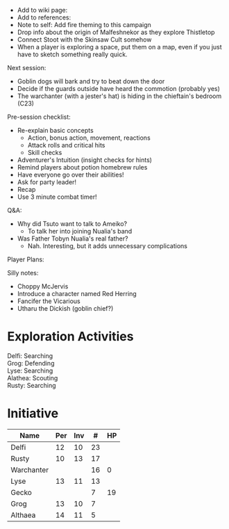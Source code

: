 
* Add to wiki page: 
* Add to references: 
* Note to self: Add fire theming to this campaign
* Drop info about the origin of Malfeshnekor as they explore Thistletop
* Connect Stoot with the Skinsaw Cult somehow
* When a player is exploring a space, put them on a map, even if you just have to sketch something really quick.

Next session:

* Goblin dogs will bark and try to beat down the door
* Decide if the guards outside have heard the commotion (probably yes)
* The warchanter (with a jester's hat) is hiding in the chieftain's bedroom (C23)

Pre-session checklist:

* Re-explain basic concepts
  * Action, bonus action, movement, reactions
  * Attack rolls and critical hits
  * Skill checks
* Adventurer's Intuition (insight checks for hints)
* Remind players about potion homebrew rules
* Have everyone go over their abilities!
* Ask for party leader!
* Recap
* Use 3 minute combat timer!

Q&A:

* Why did Tsuto want to talk to Ameiko?
  * To talk her into joining Nualia's band
* Was Father Tobyn Nualia's real father?
  * Nah. Interesting, but it adds unnecessary complications

Player Plans:

Silly notes:

* Choppy McJervis
* Introduce a character named Red Herring
* Fancifer the Vicarious
* Utharu the Dickish (goblin chief?)

# Exploration Activities

Delfi: Searching  
Grog: Defending  
Lyse: Searching  
Alathea: Scouting  
Rusty: Searching

# Initiative

| Name       | Per | Inv | #  | HP |
|------------|-----|-----|----|----|
| Delfi      | 12  | 10  | 23 |    |
| Rusty      | 10  | 13  | 17 |    |
| Warchanter |     |     | 16 | 0  |
| Lyse       | 13  | 11  | 13 |    |
| Gecko      |     |     | 7  | 19 |
| Grog       | 13  | 10  | 7  |    |
| Althaea    | 14  | 11  | 5  |    |
